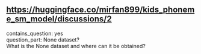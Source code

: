 ## https://huggingface.co/mirfan899/kids_phoneme_sm_model/discussions/2

contains_question: yes  
question_part: 
None dataset?  
What is the None dataset and where can it be obtained?